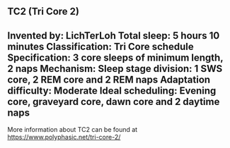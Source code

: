 TC2 (Tri Core 2)
-----------------------------------------------
**Invented by**: LichTerLoh
**Total sleep**: 5 hours 10 minutes
**Classification**: Tri Core schedule
**Specification**: 3 core sleeps of minimum length, 2 naps
**Mechanism**: Sleep stage division: 1 SWS core, 2 REM core and 2 REM naps
**Adaptation difficulty**: Moderate
**Ideal scheduling**: Evening core, graveyard core, dawn core and 2 daytime naps
-----------------------------------------------
More information about TC2 can be found at <https://www.polyphasic.net/tri-core-2/>